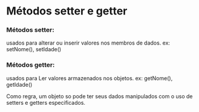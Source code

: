 # Métodos setter e getter

### Métodos setter: 
usados para alterar ou inserir valores nos membros de dados.
ex: setNome(), setIdade()

### Métodos getter: 
usados para Ler valores armazenados nos objetos.
ex: getNome(), getIdade()

Como regra, um objeto so pode ter seus dados manipulados com o uso de setters e getters especificados.